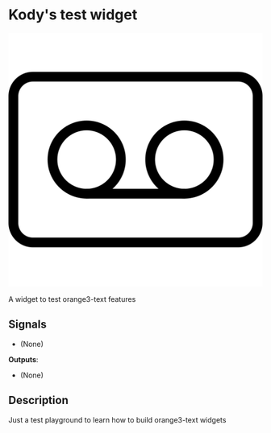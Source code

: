 Kody's test widget
==================

![image](icons/mywidget.png)

A widget to test orange3-text features 

Signals
-------

- (None)

**Outputs**:

- (None)

Description
-----------

Just a test playground to learn how to build orange3-text widgets